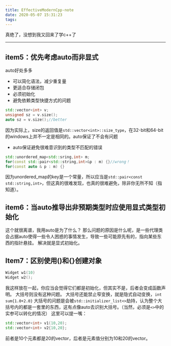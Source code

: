 ```yaml
---
title: EffectiveModernCpp-note
date: 2020-05-07 15:31:23
tags:
---
```


真绝了，没想到我又回来了学c++了
<!--more-->

---
## item5：优先考虑auto而非显式
auto好处多多
+ 可以简化语法，减少重复量
+ 更适合存储闭包
+ 必须初始化
+ 避免依赖类型快捷方式的问题
```c++
std::vector<int> v;
unsigned sz = v.size();
auto sz = v.size();//better
```
因为实际上，size的返回值是`std::vector<int>::size_type`，在32-bit和64-bit的windows上并不一定是相同的。auto保证了不会有问题
+ auto保证避免很难意识到的类型不匹配的错误
```c++
std::unordered_map<std::sring,int> m;
for(const std::pair<std::string,int>&p : m) {}//wrong！
for(const auto & p : m) {}
```
因为unordered_map的key是一个常量，所以应当是`std::pair<const std::string,int>`，但这真的很难发现，也真的很难避免，除非你无所不知（指知道）。


## item6：当auto推导出非预期类型时应使用显式类型初始化
这个就很离谱，我用auto是为了什么？
那么问题的原因是什么呢，是一些代理类会占据auto使得一些令人困惑的事情发生，导致一些可能原先有的，指向某些东西的指针悬挂。
解决就是显式初始化。

## Item7：区别使用()和{}创建对象
```c++
Widget w1(10)
Widget w2();
```
我这样放在一起，你应当会觉得它们都是初始化，但其实不是，后者会变成函数声明。
大括号则没有这种问题。
大括号还能禁止窄变换，就是隐式自动变换，`int sum{1.0+2.0}`
大括号的问题是会被`std::initializer_list<>`劫持，认为整个大括号内的都是一套里的东西，这有点像auto去识别大括号。（当然，必须是`<>`中的实参可以转化的情况）
这里可以提一嘴：
```c++
std::vector<int> v1(10,20);
std::vector<int> v2{10,20};
```
前者是10个元素都是20的vector，后者是元素值分别为10和20的vector。
